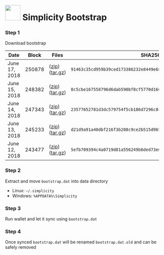 # <img src="https://i.imgur.com/EVMMO6N.jpg" width="50"> Simplicity Bootstrap

### Step 1
Download bootstrap

| Date  | Block | Files | SHA256 |
| --- | --- | --- | --- |
| June 17, 2018 | 250878 | ([zip](https://transfer.sh/sHc7W/bootstrap.zip)) ([tar.gz](https://transfer.sh/UWJ1r/bootstrap.tar.gz)) | `91463c35cd959b39ced173386232e8449e68ffbd9cd9d7239e037fec3e812aaa` |
| June 15, 2018 | 248382 | ([zip](https://transfer.sh/CT4V7/bootstrap.zip)) ([tar.gz](https://transfer.sh/Nj6ay/bootstrap.tar.gz)) | `8c5cbe167558796d6dab590bf8cf5770d1667b1e2c86fe9fd900710936794ddf` |
| June 14, 2018 | 247343 | ([zip](https://transfer.sh/wASXd/bootstrap.zip)) ([tar.gz](https://transfer.sh/4UVaP/bootstrap.tar.gz)) | `23577652781d3dc579754f5cb186d7296c8cb7fff16c5d487fdd8b276d7c66a0` |
| June 13, 2018 | 245233 | ([zip](https://transfer.sh/djKXv/bootstrap.zip)) ([tar.gz](https://transfer.sh/1ExSR/bootstrap.tar.gz)) | `d21d9a91a40dbf216f3b208c9ce2b515d965fec84a5a3a401fed71aad9cb70d7` |
| June 12, 2018 | 243477 | ([zip](https://transfer.sh/A1maz/bootstrap.zip)) ([tar.gz](https://transfer.sh/UL6dN/bootstrap.tar.gz)) | `5efb709394c4a0719d81a556249b6ded73e0eb09a3f236da59c9b9c3f8eeb42e` |

### Step 2
Extract and move `bootstrap.dat` into data directory

* Linux: `~/.simplicity`
* Windows: `%APPDATA%\Simplicity`

### Step 3
Run wallet and let it sync using `bootstrap.dat`

### Step 4
Once synced `bootstrap.dat` will be renamed `bootstrap.dat.old` and can be safely removed
